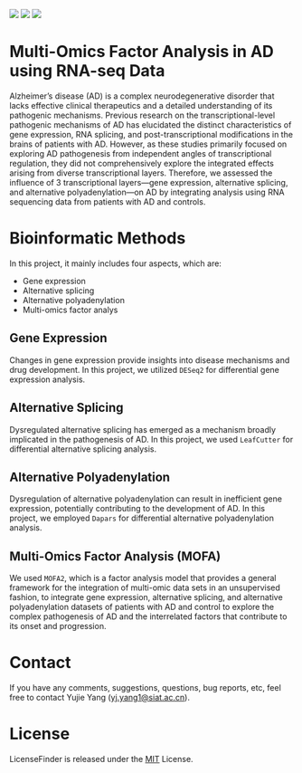 <!--设置加彩色徽章-->
![](https://img.shields.io/badge/R-XXX-blue)  ![](https://img.shields.io/badge/Python-XXX-blue)  ![](https://img.shields.io/badge/Linux-XXX-blue)
# Multi-Omics Factor Analysis in AD using RNA-seq Data
Alzheimer’s disease (AD) is a complex neurodegenerative disorder that lacks effective clinical therapeutics and a detailed understanding of its pathogenic mechanisms. Previous research on the transcriptional-level pathogenic mechanisms of AD has elucidated the distinct characteristics of gene expression, RNA splicing, and post-transcriptional modifications in the brains of patients with AD. However, as these studies primarily focused on exploring AD pathogenesis from independent angles of transcriptional regulation, they did not comprehensively explore the integrated effects arising from diverse transcriptional layers. Therefore, we assessed the influence of 3 transcriptional layers—gene expression, alternative splicing, and alternative polyadenylation—on AD by integrating analysis using RNA sequencing data from patients with AD and controls. 
# Bioinformatic Methods
In this project, it mainly includes four aspects, which are:
* Gene expression
* Alternative splicing
* Alternative polyadenylation
* Multi-omics factor analys
## Gene Expression
Changes in gene expression provide insights into disease mechanisms and drug development. In this project, we utilized `DESeq2` for differential gene expression analysis.
## Alternative Splicing
Dysregulated alternative splicing has emerged as a mechanism broadly implicated in the pathogenesis of AD. In this project, we used `LeafCutter` for differential alternative splicing analysis.
## Alternative Polyadenylation
Dysregulation of alternative polyadenylation can result in inefficient gene expression, potentially contributing to the development of AD. In this project, we employed `Dapars` for differential alternative polyadenylation analysis.
## Multi-Omics Factor Analysis (MOFA)
We used `MOFA2`, which is a factor analysis model that provides a general framework for the integration of multi-omic data sets in an unsupervised fashion, to integrate gene expression, alternative splicing, and alternative polyadenylation datasets of patients with AD and control to explore the complex pathogenesis of AD and the interrelated factors that contribute to its onset and progression.
# Contact
If you have any comments, suggestions, questions, bug reports, etc, feel free to contact Yujie Yang ([yj.yang1@siat.ac.cn]()).
# License
LicenseFinder is released under the [MIT](http://www.opensource.org/licenses/mit-license) License. 
